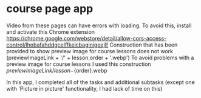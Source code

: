# course page app
Video from these pages can have errors with loading.
To avoid this, install and activate this Chrome extension https://chrome.google.com/webstore/detail/allow-cors-access-control/lhobafahddgcelffkeicbaginigeejlf
Construction that has been provided to show preview image for course lessons does not work (previewImageLink + '/' + lesson.order + '.webp')
To avoid problems with a preview image for course lessons I used this construction ${previewImageLink}/lesson-${order}.webp

In this app, I completed all of the tasks and additional subtasks (except one with 'Picture in picture' functionality, I had lack of time on this)
